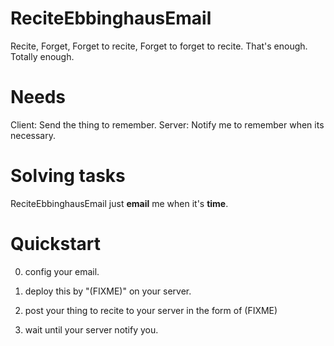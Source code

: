 # ReciteEbbinghausEmail
Recite, Forget, Forget to recite, Forget to forget to recite. That's enough. Totally enough. 

# Needs
Client: Send the thing to remember.
Server: Notify me to remember when its necessary.

# Solving tasks

ReciteEbbinghausEmail just **email** me when it's **time**.

# Quickstart
0. config your email.

1. deploy this by "(FIXME)" on your server.

2. post your thing to recite to your server in the form of (FIXME)

3. wait until your server notify you.
